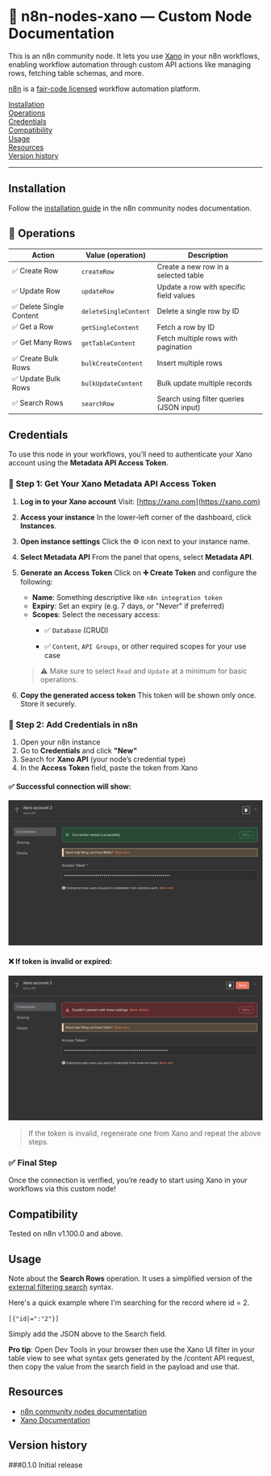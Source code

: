 # 📘 n8n-nodes-xano — Custom Node Documentation

This is an n8n community node. It lets you use [Xano](https://www.xano.com/) in your n8n workflows, enabling workflow automation through custom API actions like managing rows, fetching table schemas, and more.

[n8n](https://n8n.io/) is a [fair-code licensed](https://docs.n8n.io/reference/license/) workflow automation platform.

[Installation](#installation)  
[Operations](#-operations)  
[Credentials](#credentials)  <!-- delete if no auth needed -->  
[Compatibility](#compatibility)  
[Usage](#usage)  <!-- delete if not using this section -->  
[Resources](#resources)  
[Version history](#version-history)  <!-- delete if not using this section -->  

---

## Installation

Follow the [installation guide](https://docs.n8n.io/integrations/community-nodes/installation/) in the n8n community nodes documentation.

## 🔧 Operations

| Action                   | Value (operation)     | Description                              |
| ------------------------ | --------------------- | ---------------------------------------- |
| ✅ Create Row            | `createRow`           | Create a new row in a selected table     |
| ✅ Update Row            | `updateRow`           | Update a row with specific field values  |
| ✅ Delete Single Content | `deleteSingleContent` | Delete a single row by ID                |
| ✅ Get a Row             | `getSingleContent`    | Fetch a row by ID                        |
| ✅ Get Many Rows         | `getTableContent`     | Fetch multiple rows with pagination      |
| ✅ Create Bulk Rows      | `bulkCreateContent`   | Insert multiple rows                     |
| ✅ Update Bulk Rows      | `bulkUpdateContent`   | Bulk update multiple records             |
| ✅ Search Rows           | `searchRow`           | Search using filter queries (JSON input) |

## Credentials

To use this node in your workflows, you’ll need to authenticate your Xano account using the **Metadata API Access Token**.

### 🔑 Step 1: Get Your Xano Metadata API Access Token

1. **Log in to your Xano account**
   Visit: [https://xano.com](https://xano.com)

2. **Access your instance**
   In the lower-left corner of the dashboard, click **Instances**.

3. **Open instance settings**
   Click the ⚙️ icon next to your instance name.

4. **Select Metadata API**
   From the panel that opens, select **Metadata API**.

5. **Generate an Access Token**
   Click on **➕ Create Token** and configure the following:
   - **Name**: Something descriptive like `n8n integration token`
   - **Expiry**: Set an expiry (e.g. 7 days, or "Never" if preferred)
   - **Scopes**: Select the necessary access:
     - ✅ `Database` (CRUD)

     - ✅ `Content`, `API Groups`, or other required scopes for your use case

   > ⚠️ Make sure to select `Read` and `Update` at a minimum for basic operations.

6. **Copy the generated access token**
   This token will be shown only once. Store it securely.

### 🔌 Step 2: Add Credentials in n8n

1. Open your n8n instance
2. Go to **Credentials** and click **"New"**
3. Search for **Xano API** (your node’s credential type)
4. In the **Access Token** field, paste the token from Xano

#### ✅ Successful connection will show:

![Connection Success](./assets/success.png)

#### ❌ If token is invalid or expired:

![Connection Failed](./assets/error.png)

> If the token is invalid, regenerate one from Xano and repeat the above steps.

### ✅ Final Step

Once the connection is verified, you’re ready to start using Xano in your workflows via this custom node!

## Compatibility

Tested on n8n v1.100.0 and above.

## Usage

Note about the **Search Rows** operation. It uses a simplified version of the [external filtering search](https://docs.xano.com/xano-features/metadata-api/search#search) syntax. 

Here's a quick example where I'm searching for the record where id = 2.

```[{"id|=":"2"}]```

Simply add the JSON above to the Search field.

**Pro tip**: Open Dev Tools in your browser then use the Xano UI filter in your table view to see what syntax gets generated by the /content API request, then copy the value from the search field in the payload and use that.

## Resources

* [n8n community nodes documentation](https://docs.n8n.io/integrations/#community-nodes)
* [Xano Documentation](https://docs.xano.com/)

## Version history
###0.1.0
Initial release
